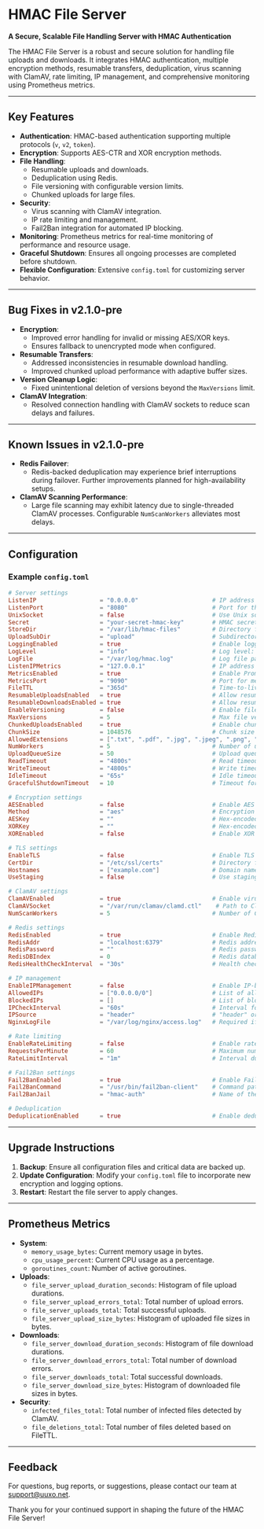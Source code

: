 
# HMAC File Server

**A Secure, Scalable File Handling Server with HMAC Authentication**

The HMAC File Server is a robust and secure solution for handling file uploads and downloads. It integrates HMAC authentication, multiple encryption methods, resumable transfers, deduplication, virus scanning with ClamAV, rate limiting, IP management, and comprehensive monitoring using Prometheus metrics.

---

## Key Features

- **Authentication**: HMAC-based authentication supporting multiple protocols (`v`, `v2`, `token`).
- **Encryption**: Supports AES-CTR and XOR encryption methods.
- **File Handling**:
  - Resumable uploads and downloads.
  - Deduplication using Redis.
  - File versioning with configurable version limits.
  - Chunked uploads for large files.
- **Security**:
  - Virus scanning with ClamAV integration.
  - IP rate limiting and management.
  - Fail2Ban integration for automated IP blocking.
- **Monitoring**: Prometheus metrics for real-time monitoring of performance and resource usage.
- **Graceful Shutdown**: Ensures all ongoing processes are completed before shutdown.
- **Flexible Configuration**: Extensive `config.toml` for customizing server behavior.

---

## Bug Fixes in v2.1.0-pre

- **Encryption**:
  - Improved error handling for invalid or missing AES/XOR keys.
  - Ensures fallback to unencrypted mode when configured.
- **Resumable Transfers**:
  - Addressed inconsistencies in resumable download handling.
  - Improved chunked upload performance with adaptive buffer sizes.
- **Version Cleanup Logic**:
  - Fixed unintentional deletion of versions beyond the `MaxVersions` limit.
- **ClamAV Integration**:
  - Resolved connection handling with ClamAV sockets to reduce scan delays and failures.

---

## Known Issues in v2.1.0-pre

- **Redis Failover**:
  - Redis-backed deduplication may experience brief interruptions during failover. Further improvements planned for high-availability setups.
- **ClamAV Scanning Performance**:
  - Large file scanning may exhibit latency due to single-threaded ClamAV processes. Configurable `NumScanWorkers` alleviates most delays.

---

## Configuration

### Example `config.toml`

```toml
# Server settings
ListenIP                  = "0.0.0.0"                     # IP address to bind the server to
ListenPort                = "8080"                        # Port for the file server
UnixSocket                = false                         # Use Unix sockets if true
Secret                    = "your-secret-hmac-key"        # HMAC secret for authentication
StoreDir                  = "/var/lib/hmac-files"         # Directory for storing files
UploadSubDir              = "upload"                      # Subdirectory for uploads
LoggingEnabled            = true                          # Enable logging
LogLevel                  = "info"                        # Log level: "debug", "info", "warn", "error"
LogFile                   = "/var/log/hmac.log"           # Log file path
ListenIPMetrics           = "127.0.0.1"                   # IP address to bind the Prometheus metrics
MetricsEnabled            = true                          # Enable Prometheus metrics
MetricsPort               = "9090"                        # Port for metrics server
FileTTL                   = "365d"                        # Time-to-live for files (e.g., "30d", "24h")
ResumableUploadsEnabled   = true                          # Allow resumable uploads
ResumableDownloadsEnabled = true                          # Allow resumable downloads
EnableVersioning          = false                         # Enable file versioning
MaxVersions               = 5                             # Max file versions to keep
ChunkedUploadsEnabled     = true                          # Enable chunked uploads
ChunkSize                 = 1048576                       # Chunk size in bytes (e.g., 1MB)
AllowedExtensions         = [".txt", ".pdf", ".jpg", ".jpeg", ".png", ".gif", ".mp3", ".mp4", ".avi", ".mkv", ".wav"]  # Allowed file extensions
NumWorkers                = 5                             # Number of upload workers
UploadQueueSize           = 50                            # Upload queue size
ReadTimeout               = "4800s"                       # Read timeout
WriteTimeout              = "4800s"                       # Write timeout
IdleTimeout               = "65s"                         # Idle timeout
GracefulShutdownTimeout   = 10                            # Timeout for graceful shutdown in seconds

# Encryption settings
AESEnabled                = false                         # Enable AES encryption
Method                    = "aes"                         # Encryption method: "hmac", "aes", or "xor"
AESKey                    = ""                            # Hex-encoded AES key (optional, derived from Secret if not set)
XORKey                    = ""                            # Hex-encoded XOR key (optional, derived from Secret if not set)
XOREnabled                = false                         # Enable XOR encryption

# TLS settings
EnableTLS                 = false                         # Enable TLS for secure connections
CertDir                   = "/etc/ssl/certs"              # Directory for certificates
Hostnames                 = ["example.com"]               # Domain names for TLS certificates
UseStaging                = false                         # Use staging certificates for testing purposes

# ClamAV settings
ClamAVEnabled             = true                          # Enable virus scanning
ClamAVSocket              = "/var/run/clamav/clamd.ctl"    # Path to ClamAV socket
NumScanWorkers            = 5                             # Number of ClamAV scan workers

# Redis settings
RedisEnabled              = true                          # Enable Redis for caching
RedisAddr                 = "localhost:6379"              # Redis address
RedisPassword             = ""                            # Redis password
RedisDBIndex              = 0                             # Redis database index
RedisHealthCheckInterval  = "30s"                         # Health check interval

# IP management
EnableIPManagement        = false                         # Enable IP-based access control
AllowedIPs                = ["0.0.0.0/0"]                 # List of allowed IPs
BlockedIPs                = []                            # List of blocked IPs
IPCheckInterval           = "60s"                         # Interval for checking and updating IP lists
IPSource                  = "header"                      # "header" or "nginx-log"
NginxLogFile              = "/var/log/nginx/access.log"   # Required if IPSource is set to "nginx-log"

# Rate limiting
EnableRateLimiting        = false                         # Enable rate limiting to prevent abuse
RequestsPerMinute         = 60                            # Maximum number of requests allowed per minute per IP
RateLimitInterval         = "1m"                          # Interval duration for rate limiting

# Fail2Ban settings
Fail2BanEnabled           = true                          # Enable Fail2Ban integration for automated IP blocking
Fail2BanCommand           = "/usr/bin/fail2ban-client"    # Command path to interact with Fail2Ban
Fail2BanJail              = "hmac-auth"                   # Name of the Fail2Ban jail to use for blocking

# Deduplication
DeduplicationEnabled      = true                          # Enable deduplication to avoid storing duplicate files
```

---

## Upgrade Instructions

1. **Backup**: Ensure all configuration files and critical data are backed up.
2. **Update Configuration**: Modify your `config.toml` file to incorporate new encryption and logging options.
3. **Restart**: Restart the file server to apply changes.

---

## Prometheus Metrics

- **System**:
  - `memory_usage_bytes`: Current memory usage in bytes.
  - `cpu_usage_percent`: Current CPU usage as a percentage.
  - `goroutines_count`: Number of active goroutines.
- **Uploads**:
  - `file_server_upload_duration_seconds`: Histogram of file upload durations.
  - `file_server_upload_errors_total`: Total number of upload errors.
  - `file_server_uploads_total`: Total successful uploads.
  - `file_server_upload_size_bytes`: Histogram of uploaded file sizes in bytes.
- **Downloads**:
  - `file_server_download_duration_seconds`: Histogram of file download durations.
  - `file_server_download_errors_total`: Total number of download errors.
  - `file_server_downloads_total`: Total successful downloads.
  - `file_server_download_size_bytes`: Histogram of downloaded file sizes in bytes.
- **Security**:
  - `infected_files_total`: Total number of infected files detected by ClamAV.
  - `file_deletions_total`: Total number of files deleted based on FileTTL.

---

## Feedback

For questions, bug reports, or suggestions, please contact our team at [support@uuxo.net](mailto:support@uuxo.net).

Thank you for your continued support in shaping the future of the HMAC File Server!

